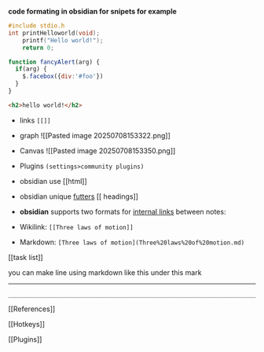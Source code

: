 **code formating in obsidian for snipets for example**

```c
#include stdio.h
int printHelloworld(void);
	printf("Hello world!");
	return 0;
```

```js
function fancyAlert(arg) {
  if(arg) {
    $.facebox({div:'#foo'})
  }
}
```

```html
<h2>hello world!</h2>
```

- links `[[]]`
- graph ![[Pasted image 20250708153322.png]]
- Canvas ![[Pasted image 20250708153350.png]]
- Plugins `(settings>community plugins)`
- obsidian use [[html]]
- obsidian unique [futters](https://help.obsidian.md/Home)
[[ headings]] 

- **obsidian** supports two formats for [internal links](https://help.obsidian.md/links) between notes:
- Wikilink: `[[Three laws of motion]]`
- Markdown: `[Three laws of motion](Three%20laws%20of%20motion.md)`

[[task list]]

you can make line using markdown like this under this mark
________________________________________________________________________
```
________________________________________________________________________
```

[[References]]

[[Hotkeys]]


[[Plugins]]
